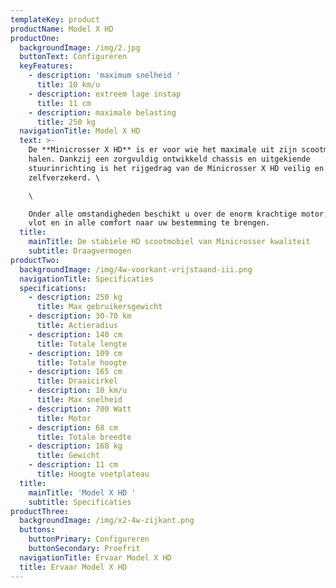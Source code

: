 ```yaml
---
templateKey: product
productName: Model X HD
productOne:
  backgroundImage: /img/2.jpg
  buttonText: Configureren
  keyFeatures:
    - description: 'maximum snelheid '
      title: 10 km/u
    - description: extreem lage instap
      title: 11 cm
    - description: maximale belasting
      title: 250 kg
  navigationTitle: Model X HD
  text: >-
    De **Minicrosser X HD** is er voor wie het maximale uit zijn scootmobiel wil
    halen. Dankzij een zorgvuldig ontwikkeld chassis en uitgekiende
    stuurinrichting is het rijgedrag van de Minicrosser X HD veilig en
    zelfverzekerd. \

    \

    Onder alle omstandigheden beschikt u over de enorm krachtige motor, zodat u
    vlot en in alle comfort naar uw bestemming te brengen.
  title:
    mainTitle: De stabiele HD scootmobiel van Minicrosser kwaliteit
    subtitle: Draagvermogen
productTwo:
  backgroundImage: /img/4w-voorkant-vrijstaand-iii.png
  navigationTitle: Specificaties
  specifications:
    - description: 250 kg
      title: Max gebruikersgewicht
    - description: 30-70 km
      title: Actieradius
    - description: 140 cm
      title: Totale lengte
    - description: 109 cm
      title: Totale hoogte
    - description: 165 cm
      title: Draaicirkel
    - description: 10 km/u
      title: Max snelheid
    - description: 700 Watt
      title: Motor
    - description: 68 cm
      title: Totale breedte
    - description: 168 kg
      title: Gewicht
    - description: 11 cm
      title: Hoogte voetplateau
  title:
    mainTitle: 'Model X HD '
    subtitle: Specificaties
productThree:
  backgroundImage: /img/x2-4w-zijkant.png
  buttons:
    buttonPrimary: Configureren
    buttonSecondary: Proefrit
  navigationTitle: Ervaar Model X HD
  title: Ervaar Model X HD
---
```


